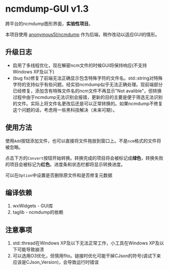 # ncmdump-GUI v1.3

跨平台的ncmdump图形界面，**实验性项目**。
 
本项目使用 [anonymous5l/ncmdump](https://github.com/anonymous5l/ncmdump) 作为后端，稍作改动以适应GUI的情形。

## 升级日志

 - 启用了多线程优化，现在解密ncm文件的时候GUI将保持响应(不支持Windows XP及以下)
 - (bug fix)修复了前端无法正确显示包含特殊字符的文件名。std::string对特殊字符的支持似乎有些问题。经实验ncmdump似乎无法正确处理。现前端部分已经修复，添加含有特殊文件名的ncm文件不再显示"Not avalible"，但转换过程中由于ncmdump无法识别会报错，更新的目的主要是便于筛选无法识别的文件。实际上将文件名更改后还是可以正常转换的。如果ncmdump不修复这个问题的话，考虑用一些黑科技解决（未来可期）。

## 使用方法

使用`Add`按钮添加文件，也可以直接将文件拖放到窗口上。不是`ncm`格式的文件将被忽略。

点击下方的`Convert`按钮开始转换。转换完成的项目将会被标记成**绿色**，转换失败的项目会被标记为**红色**。进度条和状态栏都将显示转换进度。

可以在`Option`中设置是否删除原文件和是否修复元数据


## 编译依赖

 1. wxWidgets - GUI库
 2. taglib - ncmdump的依赖

## 注意事项

 1. std::thread在Windows XP及以下无法正常工作，小工具在Windows XP及以下可能导致崩溃
 2. 可以选用O3优化，但慎用flto。链接时优化可能干掉CJson的符号(调试下来应该是CJson_Version)，会导致运行时错误